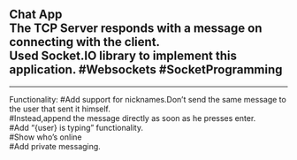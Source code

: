 **Chat App**<br>
The TCP Server responds with a message on connecting with the client. <br>
Used Socket.IO library to implement this application. #Websockets #SocketProgramming<br>
----

----
Functionality:
#Add support for nicknames.Don’t send the same message to the user that sent it himself.<br>
#Instead,append the message directly as soon as he presses enter.<br>
#Add “{user} is typing” functionality.<br>
#Show who’s online<br>
#Add private messaging. <br>

